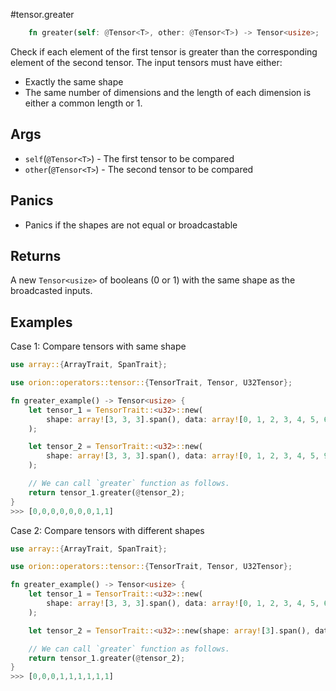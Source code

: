 #tensor.greater

```rust
    fn greater(self: @Tensor<T>, other: @Tensor<T>) -> Tensor<usize>;
```

Check if each element of the first tensor is greater than the corresponding element of the second tensor.
The input tensors must have either:
* Exactly the same shape
* The same number of dimensions and the length of each dimension is either a common length or 1.

## Args

* `self`(`@Tensor<T>`) - The first tensor to be compared
* `other`(`@Tensor<T>`) - The second tensor to be compared

## Panics

* Panics if the shapes are not equal or broadcastable

## Returns

A new `Tensor<usize>` of booleans (0 or 1) with the same shape as the broadcasted inputs.

## Examples

Case 1: Compare tensors with same shape

```rust
use array::{ArrayTrait, SpanTrait};

use orion::operators::tensor::{TensorTrait, Tensor, U32Tensor};

fn greater_example() -> Tensor<usize> {
    let tensor_1 = TensorTrait::<u32>::new(
        shape: array![3, 3, 3].span(), data: array![0, 1, 2, 3, 4, 5, 6, 7, 8].span(),
    );

    let tensor_2 = TensorTrait::<u32>::new(
        shape: array![3, 3, 3].span(), data: array![0, 1, 2, 3, 4, 5, 9, 1, 5].span(),
    );

    // We can call `greater` function as follows.
    return tensor_1.greater(@tensor_2);
}
>>> [0,0,0,0,0,0,0,1,1]
```

Case 2: Compare tensors with different shapes

```rust
use array::{ArrayTrait, SpanTrait};

use orion::operators::tensor::{TensorTrait, Tensor, U32Tensor};

fn greater_example() -> Tensor<usize> {
    let tensor_1 = TensorTrait::<u32>::new(
        shape: array![3, 3, 3].span(), data: array![0, 1, 2, 3, 4, 5, 6, 7, 8].span(),
    );

    let tensor_2 = TensorTrait::<u32>::new(shape: array![3].span(), data: array![0, 1, 2].span(),);

    // We can call `greater` function as follows.
    return tensor_1.greater(@tensor_2);
}
>>> [0,0,0,1,1,1,1,1,1]
```
